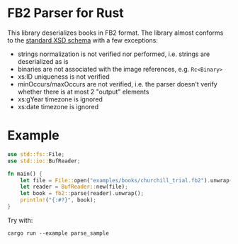 # FB2 Parser for Rust

This library deserializes books in FB2 format.
The library almost conforms to the [standard XSD schema](https://github.com/gribuser/fb2)
with a few exceptions:

- strings normalization is not verified nor performed, i.e. strings are deserialized as is
- binaries are not associated with the image references, e.g. `Rc<Binary>`
- xs:ID uniqueness is not verified
- minOccurs/maxOccurs are not verified, i.e. the parser doesn't verify whether there is at most 2 "output" elements
- xs:gYear timezone is ignored
- xs:date timezone is ignored

# Example

```rust
use std::fs::File;
use std::io::BufReader;

fn main() {
    let file = File::open("examples/books/churchill_trial.fb2").unwrap();
    let reader = BufReader::new(file);
    let book = fb2::parse(reader).unwrap();
    println!("{:#?}", book);
}
```

Try with:
```shell
cargo run --example parse_sample
```

